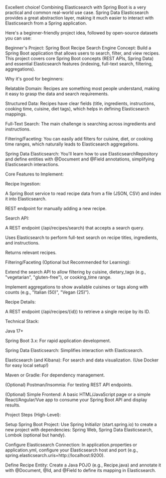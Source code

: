 <!-- Rewrite this whole document following markdown principles -->

Excellent choice! Combining Elasticsearch with Spring Boot is a very practical and common real-world use case. Spring Data Elasticsearch provides a great abstraction layer, making it much easier to interact with Elasticsearch from a Spring application.

Here's a beginner-friendly project idea, followed by open-source datasets you can use:

Beginner's Project: Spring Boot Recipe Search Engine
Concept: Build a Spring Boot application that allows users to search, filter, and view recipes. This project covers core Spring Boot concepts (REST APIs, Spring Data) and essential Elasticsearch features (indexing, full-text search, filtering, aggregations).

Why it's good for beginners:

Relatable Domain: Recipes are something most people understand, making it easy to grasp the data and search requirements.

Structured Data: Recipes have clear fields (title, ingredients, instructions, cooking time, cuisine, diet tags), which helps in defining Elasticsearch mappings.

Full-Text Search: The main challenge is searching across ingredients and instructions.

Filtering/Faceting: You can easily add filters for cuisine, diet, or cooking time ranges, which naturally leads to Elasticsearch aggregations.

Spring Data Elasticsearch: You'll learn how to use ElasticsearchRepository and define entities with @Document and @Field annotations, simplifying Elasticsearch interactions.

Core Features to Implement:

Recipe Ingestion:

A Spring Boot service to read recipe data from a file (JSON, CSV) and index it into Elasticsearch.

REST endpoint for manually adding a new recipe.

Search API:

A REST endpoint (/api/recipes/search) that accepts a search query.

Uses Elasticsearch to perform full-text search on recipe titles, ingredients, and instructions.

Returns relevant recipes.

Filtering/Faceting (Optional but Recommended for Learning):

Extend the search API to allow filtering by cuisine, dietary_tags (e.g., "vegetarian", "gluten-free"), or cooking_time range.

Implement aggregations to show available cuisines or tags along with counts (e.g., "Italian (50)", "Vegan (25)").

Recipe Details:

A REST endpoint (/api/recipes/{id}) to retrieve a single recipe by its ID.

Technical Stack:

Java 17+

Spring Boot 3.x: For rapid application development.

Spring Data Elasticsearch: Simplifies interaction with Elasticsearch.

Elasticsearch (and Kibana): For search and data visualization. (Use Docker for easy local setup!)

Maven or Gradle: For dependency management.

(Optional) Postman/Insomnia: For testing REST API endpoints.

(Optional) Simple Frontend: A basic HTML/JavaScript page or a simple React/Angular/Vue app to consume your Spring Boot API and display results.

Project Steps (High-Level):

Setup Spring Boot Project: Use Spring Initializr (start.spring.io) to create a new project with dependencies: Spring Web, Spring Data Elasticsearch, Lombok (optional but handy).

Configure Elasticsearch Connection: In application.properties or application.yml, configure your Elasticsearch host and port (e.g., spring.elasticsearch.uris=http://localhost:9200).

Define Recipe Entity: Create a Java POJO (e.g., Recipe.java) and annotate it with @Document, @Id, and @Field to define its mapping in Elasticsearch.
